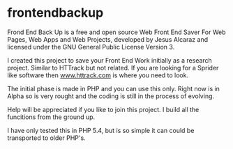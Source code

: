 frontendbackup
==============

Frond End Back Up is a free and open source Web Front End Saver For Web Pages, Web Apps and Web Projects, developed by Jesus Alcaraz and licensed under the GNU General Public License Version 3.

I created this project to save your Front End Work initially as a research project. Similar to HTTrack but not related. If you are looking for a Sprider like software then www.httrack.com is where you need to look. 

The initial phase is made in PHP and you can use this only. Right now is in Alpha so is very rought and the coding is still in the process of evolving. 

Help will be appreciated if you like to join this project. I build all the funcitions from the ground up. 

I have only tested this in PHP 5.4, but is so simple it can could be transported to older PHP's. 

